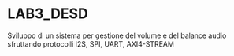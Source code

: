 # LAB3_DESD
Sviluppo di un sistema per gestione del volume e del balance audio sfruttando protocolli I2S, SPI, UART, AXI4-STREAM
